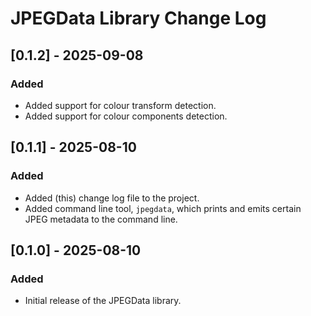 # JPEGData Library Change Log

## [0.1.2] - 2025-09-08
### Added
- Added support for colour transform detection.
- Added support for colour components detection.

## [0.1.1] - 2025-08-10
### Added
- Added (this) change log file to the project.
- Added command line tool, `jpegdata`, which prints and emits certain JPEG metadata to the command line.

## [0.1.0] - 2025-08-10
### Added
- Initial release of the JPEGData library.
